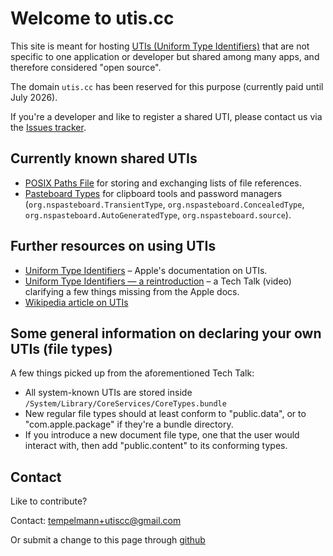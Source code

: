 # Welcome to utis.cc

This site is meant for hosting [UTIs (Uniform Type Identifiers)](https://en.wikipedia.org/wiki/Uniform_Type_Identifier) that are not specific to one application or developer but shared among many apps, and therefore considered "open source".

The domain `utis.cc` has been reserved for this purpose (currently paid until July 2026).

If you're a developer and like to register a shared UTI, please contact us via the [Issues tracker](https://github.com/utiscc/utiscc.github.io/issues).

## Currently known shared UTIs

- [POSIX Paths File](https://github.com/utiscc/DotPathsFileSpec) for storing and exchanging lists of file references.
- [Pasteboard Types](https://nspasteboard.org) for clipboard tools and password managers (`org.nspasteboard.TransientType`, `org.nspasteboard.ConcealedType`, `org.nspasteboard.AutoGeneratedType`, `org.nspasteboard.source`).

## Further resources on using UTIs

- [Uniform Type Identifiers](https://developer.apple.com/documentation/uniformtypeidentifiers) – Apple's documentation on UTIs.
- [Uniform Type Identifiers — a reintroduction](https://developer.apple.com/videos/play/tech-talks/10696) – a Tech Talk (video) clarifying a few things missing from the Apple docs.
- [Wikipedia article on UTIs](https://en.wikipedia.org/wiki/Uniform_Type_Identifier)

## Some general information on declaring your own UTIs (file types)

A few things picked up from the aforementioned Tech Talk:

- All system-known UTIs are stored inside `/System/Library/CoreServices/CoreTypes.bundle`
- New regular file types should at least conform to "public.data", or to "com.apple.package" if they're a bundle directory.
- If you introduce a new document file type, one that the user would interact with, then add "public.content" to its conforming types.

## Contact

Like to contribute?

Contact: tempelmann+utiscc@gmail.com

Or submit a change to this page through [github](https://github.com/utiscc/utiscc.github.io)
